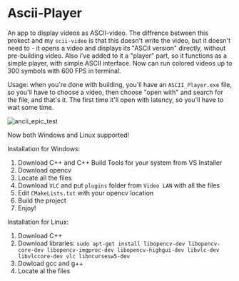 # Ascii-Player
An app to display videos as ASCII-video. The diffrence between this prokect and my ```scii-video``` is that this doesn't write the video, but it doesn't need to - it opens a video and displays its "ASCII version" directly, without pre-building video. Also i've added to it a "player" part, so it functions as a simple player, with simple ASCII interface. Now can run colored videos up to 300 symbols with 600 FPS in terminal.

Usage: when you're done with building, you'll have an ```ASCII_Player.exe``` file, so you'll have to choose a video, then choose "open with" and search for the file, and that's it. The first time it'll open with latency, so you'll have to wait some time.

![ancii_epic_test](https://github.com/user-attachments/assets/d9d49b21-b08a-430c-98b2-cb87902f9cbf)

Now both Windows and Linux supported!

Installation for Windows:
1. Download C++ and C++ Build Tools for your system from VS Installer
2. Download opencv
3. Locate all the files
4. Download ```VLC``` and put ```plugins``` folder from ```Video LAN``` with all the files
5. Edit ```CMakeLists.txt``` with your opencv location
6. Build the project
7. Enjoy!

Installation for Linux:
1. Download C++
2. Download libraries: ```sudo apt-get install libopencv-dev libopencv-core-dev libopencv-imgproc-dev libopencv-highgui-dev libvlc-dev libvlccore-dev vlc libncursesw5-dev```
3. Dowload gcc and g++
4. Locate al the files
